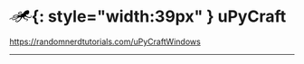 # ![logo](img/logo_small.png){: style="width:39px" } uPyCraft


https://randomnerdtutorials.com/uPyCraftWindows

---